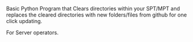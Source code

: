 Basic Python Program that Clears directories within your SPT/MPT and replaces the cleared directories with new folders/files from github for one click updating.

For Server operators.
